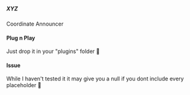 ##### XYZ
Coordinate Announcer

#### Plug n Play
Just drop it in your "plugins" folder 💩

#### Issue
While I haven't tested it it may give you a null if you dont include every placeholder 💩
